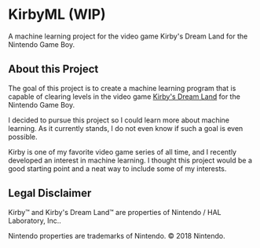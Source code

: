 # KirbyML (WIP)
A machine learning project for the video game Kirby's Dream Land for the Nintendo Game Boy.

## About this Project
The goal of this project is to create a machine learning program that is capable of clearing levels in the video game [Kirby's Dream Land](https://en.wikipedia.org/wiki/Kirby%27s_Dream_Land) for the Nintendo Game Boy.

I decided to pursue this project so I could learn more about machine learning. As it currently stands, I do not even know if such a goal is even possible.

Kirby is one of my favorite video game series of all time, and I recently developed an interest in machine learning. I thought this project would be a good starting point and a neat way to include some of my interests. 

## Legal Disclaimer
Kirby&trade; and Kirby's Dream Land&trade; are properties of Nintendo / HAL Laboratory, Inc.. 

Nintendo properties are trademarks of Nintendo. © 2018 Nintendo.
